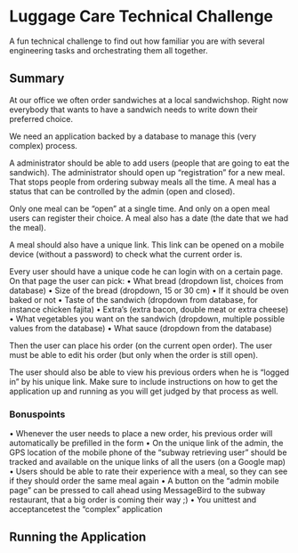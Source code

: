 # Luggage Care Technical Challenge

A fun technical challenge to find out how familiar you are with several engineering tasks and orchestrating them all together.

## Summary

At our office we often order sandwiches at a local sandwich­shop. Right now everybody that wants to have a sandwich needs to write down their preferred choice.

We need an application backed by a database to manage this (very complex) process.

A administrator should be able to add users (people that are going to eat the sandwich). The administrator should open up “registration” for a new meal. That stops people from ordering subway meals all the time. A meal has a status that can be controlled by the admin (open and closed).

Only one meal can be “open” at a single time. And only on a open meal users can register their choice. A meal also has a date (the date that we had the meal).

A meal should also have a unique link. This link can be opened on a mobile device (without a password) to check what the current order is.

Every user should have a unique code he can login with on a certain page. On that page the user can pick:
• What bread (dropdown list, choices from database)
• Size of the bread (dropdown, 15 or 30 cm)
• If it should be oven baked or not
• Taste of the sandwich (dropdown from database, for instance chicken fajita)
• Extra’s (extra bacon, double meat or extra cheese)
• What vegetables you want on the sandwich (dropdown, multiple possible values from the database)
• What sauce (dropdown from the database)

Then the user can place his order (on the current open order). The user must be able to edit his order (but only when the order is still open).

The user should also be able to view his previous orders when he is “logged in” by his unique link.
Make sure to include instructions on how to get the application up and running as you will get judged by that process as well.

### Bonuspoints

• Whenever the user needs to place a new order, his previous order will automatically be prefilled in the form
• On the unique link of the admin, the GPS location of the mobile phone of the “subway retrieving user” should be tracked and available on the unique links of all the users (on a Google map)
• Users should be able to rate their experience with a meal, so they can see if they should order the same meal again
• A button on the “admin mobile page” can be pressed to call ahead using MessageBird to the subway restaurant, that a big order is coming their way ;)
• You unit­test and acceptance­test the “complex” application

## Running the Application
